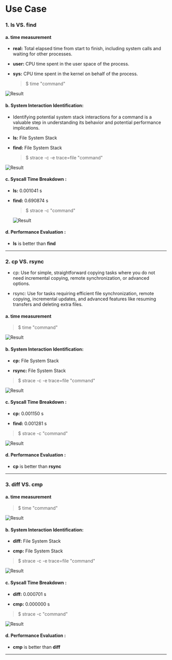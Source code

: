 <h1>Use Case</h1>
<h3>1. ls VS. find</h3>
<h4>a. time measurement</h4>

- <strong>real:</strong> Total elapsed time from start to finish, including system calls and waiting for other processes.

- <strong>user:</strong> CPU time spent in the user space of the process.

- <strong>sys:</strong> CPU time spent in the kernel on behalf of the process.

  > $ time "command"

![ Result  ](time1.png "lsVSfind")

<h4>b. System Interaction Identification:</h4>

- Identifying potential system stack interactions for a command is a valuable step in understanding its behavior and potential performance implications.

 - <strong>ls:</strong> File System Stack

- <strong>find:</strong> File System Stack

  > $ strace -c -e trace=file "command"

![ Result  ](systemCallInteract_ls_vs_find.png "lsVSfind")

<h4>c. Syscall Time Breakdown :</h4>

 - <strong>ls:</strong> 0.001041 s

- <strong>find:</strong> 0.690874 s

  > $ strace -c "command"

  ![ Result  ](SystemCallBreakdown_ls_VS_find.png "lsVSfind")
  

<h4>d. Performance Evaluation :</h4>

- <strong>ls</strong> is better than <strong>find</strong>

---------------------------------------------------------

<h3>2. cp VS. rsync</h3>

- cp: Use for simple, straightforward copying tasks where you do not need incremental copying,
remote synchronization, or advanced options.

- rsync: Use for tasks requiring efficient file synchronization, remote copying, incremental updates, and advanced features like resuming transfers and deleting extra files.

<h4>a. time measurement</h4>

 > $ time "command"

![ Result  ](SysCall_cp_VS_rsync.png "cpVSrsync")

<h4>b. System Interaction Identification:</h4>

 - <strong>cp:</strong> File System Stack

- <strong>rsync:</strong> File System Stack 

> $ strace -c -e trace=file "command"

![ Result  ](systemCallInteract_cp_vs_rsync.png "cpVSrsync")


<h4>c. Syscall Time Breakdown :</h4>

 - <strong>cp:</strong> 0.001150 s

- <strong>find:</strong> 0.001281 s

> $ strace -c "command"

  ![ Result  ](SystemCallBreakdown_cp_VS_rsync.png "cpVSrsync")

  <h4>d. Performance Evaluation :</h4>

- <strong>cp</strong> is better than <strong>rsync</strong>

---------------------------------------------------------

<h3>3. diff VS. cmp</h3>

<h4>a. time measurement</h4>

 > $ time "command"

![ Result  ](SysCall_diff_VS_cmp.png "diffVScmp")


<h4>b. System Interaction Identification:</h4>

 - <strong>diff:</strong> File System Stack

- <strong>cmp:</strong> File System Stack 

> $ strace -c -e trace=file "command"

![ Result  ](systemCallInteract_diff_VS_cmp.png "cpVSrsync")

<h4>c. Syscall Time Breakdown :</h4>

 - <strong>diff:</strong> 0.000701 s

- <strong>cmp:</strong> 0.000000 s

> $ strace -c "command"

  ![ Result  ](SystemCallBreakdown_diff_VS_cmp.png "cpVSrsync")

  <h4>d. Performance Evaluation :</h4>

- <strong>cmp</strong> is better than <strong>diff</strong>

---------------------------------------------------------


